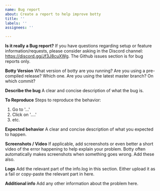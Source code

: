 ```yaml
---
name: Bug report
about: Create a report to help improve botty
title: ''
labels: ''
assignees: ''

---
```


**Is it really a Bug report?**
If you have questions regarding setup or feature information/requests, please consider asking in the Discord channel: https://discord.gg/Jf3J8cuXWg. The Github issues section is for bug reports only.

**Botty Version**
What version of botty are you running? Are you using a pre-compiled release? Which one. Are you using the latest master branch? On which commit?

**Describe the bug**
A clear and concise description of what the bug is.

**To Reproduce**
Steps to reproduce the behavior:
1. Go to '...'
2. Click on '....'
3. etc.

**Expected behavior**
A clear and concise description of what you expected to happen.

**Screenshots / Video**
If applicable, add screenshots or even better a short video of the error happening to help explain your problem. Botty often automatically makes screenshots when something goes wrong. Add these also.

**Logs**
Add the relevant part of the info.log in this section. Either upload it as a fail or copy-paste the relevant part in here.

**Additional info**
Add any other information about the problem here.
